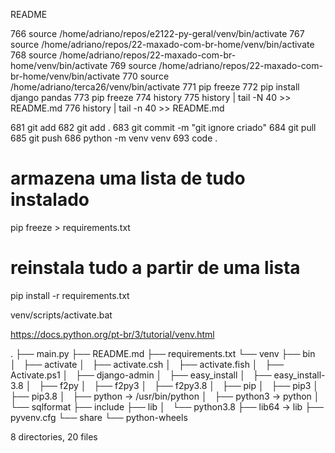 README

  766  source /home/adriano/repos/e2122-py-geral/venv/bin/activate
  767  source /home/adriano/repos/22-maxado-com-br-home/venv/bin/activate
  768  source /home/adriano/repos/22-maxado-com-br-home/venv/bin/activate
  769  source /home/adriano/repos/22-maxado-com-br-home/venv/bin/activate
  770  source /home/adriano/terca26/venv/bin/activate
  771  pip freeze
  772  pip install django pandas
  773  pip freeze
  774  history
  775  history | tail -N 40 >> README.md 
  776  history | tail -n 40 >> README.md 
  
  
  681  git add 
  682  git add .
  683  git commit -m "git ignore criado"
  684  git pull
  685  git push
  686  python -m venv venv 
  693  code .
  

# armazena uma lista de tudo instalado
  pip freeze > requirements.txt

# reinstala tudo a partir de uma lista
  pip install -r requirements.txt 

  venv/scripts/activate.bat 


  https://docs.python.org/pt-br/3/tutorial/venv.html

  
.
├── main.py
├── README.md
├── requirements.txt
└── venv
    ├── bin
    │   ├── activate
    │   ├── activate.csh
    │   ├── activate.fish
    │   ├── Activate.ps1
    │   ├── django-admin
    │   ├── easy_install
    │   ├── easy_install-3.8
    │   ├── f2py
    │   ├── f2py3
    │   ├── f2py3.8
    │   ├── pip
    │   ├── pip3
    │   ├── pip3.8
    │   ├── python -> /usr/bin/python
    │   ├── python3 -> python
    │   └── sqlformat
    ├── include
    ├── lib
    │   └── python3.8
    ├── lib64 -> lib
    ├── pyvenv.cfg
    └── share
        └── python-wheels

8 directories, 20 files
